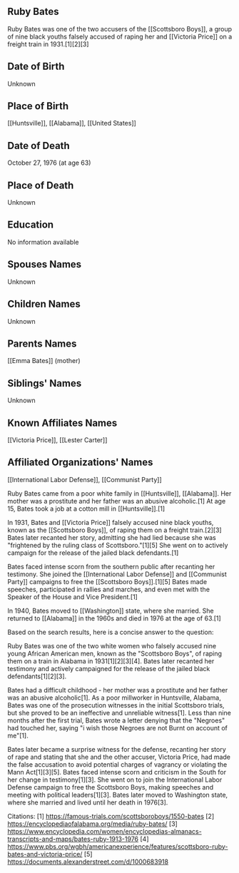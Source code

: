 ## Ruby Bates
Ruby Bates was one of the two accusers of the [[Scottsboro Boys]], a group of nine black youths falsely accused of raping her and [[Victoria Price]] on a freight train in 1931.[1][2][3]

## Date of Birth
Unknown

## Place of Birth
[[Huntsville]], [[Alabama]], [[United States]]

## Date of Death
October 27, 1976 (at age 63)

## Place of Death
Unknown

## Education
No information available

## Spouses Names
Unknown

## Children Names
Unknown

## Parents Names
[[Emma Bates]] (mother)

## Siblings' Names
Unknown

## Known Affiliates Names
[[Victoria Price]], [[Lester Carter]]

## Affiliated Organizations' Names
[[International Labor Defense]], [[Communist Party]]

Ruby Bates came from a poor white family in [[Huntsville]], [[Alabama]]. Her mother was a prostitute and her father was an abusive alcoholic.[1] At age 15, Bates took a job at a cotton mill in [[Huntsville]].[1] 

In 1931, Bates and [[Victoria Price]] falsely accused nine black youths, known as the [[Scottsboro Boys]], of raping them on a freight train.[2][3] Bates later recanted her story, admitting she had lied because she was "frightened by the ruling class of Scottsboro."[1][5] She went on to actively campaign for the release of the jailed black defendants.[1]

Bates faced intense scorn from the southern public after recanting her testimony. She joined the [[International Labor Defense]] and [[Communist Party]] campaigns to free the [[Scottsboro Boys]].[1][5] Bates made speeches, participated in rallies and marches, and even met with the Speaker of the House and Vice President.[1] 

In 1940, Bates moved to [[Washington]] state, where she married. She returned to [[Alabama]] in the 1960s and died in 1976 at the age of 63.[1]

Based on the search results, here is a concise answer to the question:

Ruby Bates was one of the two white women who falsely accused nine young African American men, known as the "Scottsboro Boys", of raping them on a train in Alabama in 1931[1][2][3][4]. Bates later recanted her testimony and actively campaigned for the release of the jailed black defendants[1][2][3]. 

Bates had a difficult childhood - her mother was a prostitute and her father was an abusive alcoholic[1]. As a poor millworker in Huntsville, Alabama, Bates was one of the prosecution witnesses in the initial Scottsboro trials, but she proved to be an ineffective and unreliable witness[1]. Less than nine months after the first trial, Bates wrote a letter denying that the "Negroes" had touched her, saying "i wish those Negroes are not Burnt on account of me"[1].

Bates later became a surprise witness for the defense, recanting her story of rape and stating that she and the other accuser, Victoria Price, had made the false accusation to avoid potential charges of vagrancy or violating the Mann Act[1][3][5]. Bates faced intense scorn and criticism in the South for her change in testimony[1][3]. She went on to join the International Labor Defense campaign to free the Scottsboro Boys, making speeches and meeting with political leaders[1][3]. Bates later moved to Washington state, where she married and lived until her death in 1976[3].

Citations:
[1] https://famous-trials.com/scottsboroboys/1550-bates
[2] https://encyclopediaofalabama.org/media/ruby-bates/
[3] https://www.encyclopedia.com/women/encyclopedias-almanacs-transcripts-and-maps/bates-ruby-1913-1976
[4] https://www.pbs.org/wgbh/americanexperience/features/scottsboro-ruby-bates-and-victoria-price/
[5] https://documents.alexanderstreet.com/d/1000683918